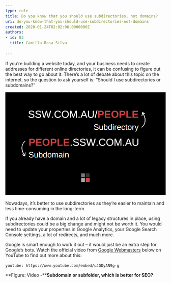 ```yaml
---
type: rule
title: Do you know that you should use subdirectories, not domains?
uri: do-you-know-that-you-should-use-subdirectories-not-domains
created: 2020-01-24T02:02:06.0000000Z
authors:
- id: 83
  title: Camilla Rosa Silva

---
```


If you’re building a website today, and your business needs to create addresses for different online directories, it can be confusing to figure out the best way to go about it. There’s a lot of debate about this topic on the internet, so the question to ask yourself is: “Should I use subdirectories or subdomains?”
 
![Difference between subdirectories and subdomains](rulesubdomains.png)



Nowadays, it’s better to use subdirectories as they’re easier to maintain and less time-consuming in the long-term.

If you already have a domain and a lot of legacy structures in place, using subdirectories could be a big change and might not be worth it. You would need to update your properties in Google Analytics, your Google Search Console settings, a lot of redirects, and much more.

Google is smart enough to work it out – it would just be an extra step for Google’s bots. Watch the official video from [Google Webmasters](https://www.youtube.com/user/GoogleWebmasterHelp) below on YouTube to find out more about this:


`youtube: https://www.youtube.com/embed/uJGDyAN9g-g`


**Figure: Video -****Subdomain or subfolder, which is better for SEO?**
